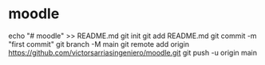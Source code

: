 # moodle
echo "# moodle" >> README.md
git init
git add README.md
git commit -m "first commit"
git branch -M main
git remote add origin https://github.com/victorsarriasingeniero/moodle.git
git push -u origin main
